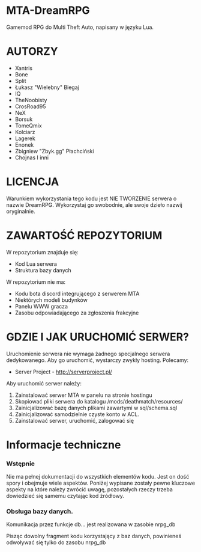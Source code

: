 # MTA-DreamRPG
Gamemod RPG do Multi Theft Auto, napisany w języku Lua.
# AUTORZY
- Xantris
- Bone
- Split
- Łukasz "Wielebny" Biegaj
- IQ
- TheNoobisty
- CrosRoad95
- NeX
- Borsuk
- TomeQmix
- Kolciarz
- Lagerek
- Enonek
- Zbigniew "Zbyk.gg" Płachciński
- Chojnas
  I inni 
# LICENCJA
Warunkiem wykorzystania tego kodu jest NIE TWORZENIE serwera o nazwie DreamRPG. Wykorzystaj go swobodnie, ale swoje dzieło nazwij oryginalnie.
# ZAWARTOŚĆ REPOZYTORIUM

W repozytorium znajduje się:
- Kod Lua serwera
- Struktura bazy danych


W repozytorium nie ma:
- Kodu bota discord integrującego z serwerem MTA
- Niektórych modeli budynków
- Panelu WWW gracza
- Zasobu odpowiadającego za zgłoszenia frakcyjne

# GDZIE I JAK URUCHOMIĆ SERWER?
Uruchomienie serwera nie wymaga żadnego specjalnego serwera dedykowanego. Aby go uruchomić, wystarczy zwykły hosting. Polecamy:
- Server Project - http://serverproject.pl/

Aby uruchomić serwer należy:
1. Zainstalować serwer MTA w panelu na stronie hostingu
2. Skopiować pliki serwera do katalogu /mods/deathmatch/resources/
4. Zainicjalizować bazę danych plikami zawartymi w sql/schema.sql
5. Zainicjalizować samodzielnie czyste konto w ACL.
7. Zainstalować serwer, uruchomić, zalogować się

Informacje techniczne
========================================================================

### Wstępnie

Nie ma pełnej dokumentacji do wszystkich elementów kodu. Jest on dość spory i obejmuje wiele aspektów. Poniżej wypisane zostały pewne kluczowe aspekty na które należy zwrócić uwagę, pozostałych rzeczy trzeba dowiedzieć się samemu czytając kod źródłowy.

### Obsługa bazy danych.

Komunikacja przez funkcje db... jest realizowana w zasobie nrpg_db

Pisząc dowolny fragment kodu korzystający z baz danych, powinieneś odwoływać się tylko do zasobu nrpg_db
